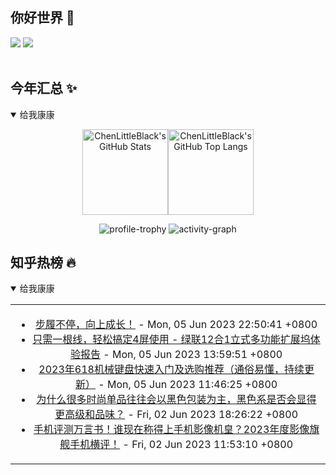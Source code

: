 ## 你好世界 👋

[![](https://img.shields.io/badge/@ChenLittleBlack-1a6c81?style=flat&logo=java&logoColor=1a6c81&label=Java&colorA=ffffff)](https://www.java.com/)
[![](https://img.shields.io/badge/@ChenLittleBlack-41b883?style=flat&logo=vuedotjs&logoColor=41b883&label=Vue&colorA=ffffff)](https://cn.vuejs.org/)

<div align="center">

<img alt="" src="https://readme-typing-svg.herokuapp.com?font=Consolas&center=true&vCenter=true&width=800&height=60&lines=The+traveler+often+arrives%2C+and+the+doer+often+succeeds.">
<img width="800"  height="3" alt="" src="https://camo.githubusercontent.com/82291b0fe831bfc6781e07fc5090cbd0a8b912bb8b8d4fec0696c881834f81ac/68747470733a2f2f70726f626f742e6d656469612f394575424971676170492e676966">

</div>


## 今年汇总 ✨

<details open>

<summary>给我康康</summary>

<div align="center">

<img height="137px" alt="ChenLittleBlack's GitHub Stats" src="https://github-readme-stats-roan-delta.vercel.app/api?username=ChenLittleBlack&hide_title=false&hide_border=true&show_icons=true&include_all_commits=true&line_height=21&bg_color=0,EC6C6C,FFD479,FFFC79,73FA79&theme=graywhite&locale=cn" /><img align="" height="137px" alt="ChenLittleBlack's GitHub Top Langs" src="https://github-readme-stats-roan-delta.vercel.app/api/top-langs/?username=ChenLittleBlack&hide_title=false&hide_border=true&layout=compact&bg_color=0,73FA79,73FDFF,D783FF&theme=graywhite&locale=cn" />

<img alt="profile-trophy" src="https://github-profile-trophy.vercel.app/?username=ChenLittleBlack&theme=algolia&column=-1" />

<img alt="activity-graph" src="https://activity-graph.herokuapp.com/graph?username=ChenLittleBlack&theme=github" />

</div>

</details>


## 知乎热榜 🔥

<details open>

<summary>给我康康</summary>

<div align="center">

<table style="height: 300px;">
<tr>
<td align="center" valign="middle">

<!-- START_SECTION:blog -->
* <a href='http://zhuanlan.zhihu.com/p/634906067?utm_campaign=rss&utm_medium=rss&utm_source=rss&utm_content=title' target='_blank'>步履不停，向上成长！</a> - Mon, 05 Jun 2023 22:50:41 +0800
* <a href='http://zhuanlan.zhihu.com/p/634065236?utm_campaign=rss&utm_medium=rss&utm_source=rss&utm_content=title' target='_blank'>只需一根线，轻松搞定4屏使用 - 绿联12合1立式多功能扩展坞体验报告</a> - Mon, 05 Jun 2023 13:59:51 +0800
* <a href='http://zhuanlan.zhihu.com/p/634433681?utm_campaign=rss&utm_medium=rss&utm_source=rss&utm_content=title' target='_blank'>2023年618机械键盘快速入门及选购推荐（通俗易懂，持续更新）</a> - Mon, 05 Jun 2023 11:46:25 +0800
* <a href='http://www.zhihu.com/question/597701927/answer/3056146148?utm_campaign=rss&utm_medium=rss&utm_source=rss&utm_content=title' target='_blank'>为什么很多时尚单品往往会以黑色包装为主，黑色系是否会显得更高级和品味？</a> - Fri, 02 Jun 2023 18:26:22 +0800
* <a href='http://zhuanlan.zhihu.com/p/633989739?utm_campaign=rss&utm_medium=rss&utm_source=rss&utm_content=title' target='_blank'>手机评测万言书！谁现在称得上手机影像机皇？2023年度影像旗舰手机横评！</a> - Fri, 02 Jun 2023 11:53:10 +0800
<!-- END_SECTION:blog -->

</td>
</tr>
</table>

</div>
</details>
